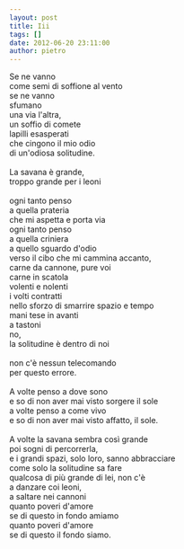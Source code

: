 ```yaml
---
layout: post
title: Iii
tags: []
date: 2012-06-20 23:11:00
author: pietro
---
```

Se ne vanno<br/>come semi di soffione al vento<br/>se ne vanno<br/>sfumano<br/>una via l'altra,<br/>un soffio di comete<br/>lapilli esasperati<br/>che cingono il mio odio<br/>di un'odiosa solitudine.<br/><br/>La savana è grande,<br/>troppo grande per i leoni<br/><br/>ogni tanto penso<br/>a quella prateria<br/>che mi aspetta e porta via<br/>ogni tanto penso<br/>a quella criniera<br/>a quello sguardo d'odio<br/>verso il cibo che mi cammina accanto,<br/>carne da cannone, pure voi<br/>carne in scatola<br/>volenti e nolenti<br/>i volti contratti<br/>nello sforzo di smarrire spazio e tempo<br/>mani tese in avanti<br/>a tastoni<br/>no,<br/>la solitudine è dentro di noi<br/><br/>non c'è nessun telecomando<br/>per questo errore.<br/><br/>A volte penso a dove sono<br/>e so di non aver mai visto sorgere il sole<br/>a volte penso a come vivo<br/>e so di non aver mai visto affatto, il sole.<br/><br/>A volte la savana sembra così grande<br/>poi sogni di percorrerla,<br/>e i grandi spazi, solo loro, sanno abbracciare<br/>come solo la solitudine sa fare<br/>qualcosa di più grande di lei, non c'è<br/>a danzare coi leoni,<br/>a saltare nei cannoni<br/>quanto poveri d'amore<br/>se di questo in fondo amiamo<br/>quanto poveri d'amore<br/>se di questo il fondo siamo.
